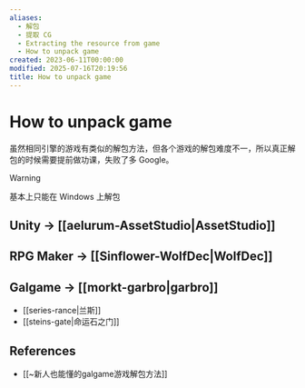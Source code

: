 ```yaml
---
aliases:
  - 解包
  - 提取 CG
  - Extracting the resource from game
  - How to unpack game
created: 2023-06-11T00:00:00
modified: 2025-07-16T20:19:56
title: How to unpack game
---
```


# How to unpack game

虽然相同引擎的游戏有类似的解包方法，但各个游戏的解包难度不一，所以真正解包的时候需要提前做功课，失败了多 Google。

> [!WARNING]
> 基本上只能在 Windows 上解包

## Unity -> [[aelurum-AssetStudio|AssetStudio]]

## RPG Maker -> [[Sinflower-WolfDec|WolfDec]]

## Galgame -> [[morkt-garbro|garbro]]

- [[series-rance|兰斯]]
- [[steins-gate|命运石之门]]

## References

- [[~新人也能懂的galgame游戏解包方法]]

